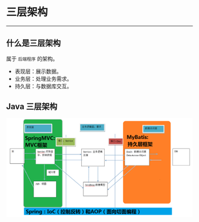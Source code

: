 # 三层架构

---

## 什么是三层架构

属于 `后端程序` 的架构。

- 表现层：展示数据。
- 业务层：处理业务需求。
- 持久层：与数据库交互。



## Java 三层架构

![image-20220306160638205](三层架构/image-20220306160638205.png)
